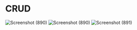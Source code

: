 # CRUD
![Screenshot (890)](https://user-images.githubusercontent.com/97692048/157740027-97e5f00a-6217-4505-a614-3468061037d8.png)
![Screenshot (890)](https://user-images.githubusercontent.com/97692048/157740973-a4d03608-2913-4d48-b0a1-c743d80145e1.png)
![Screenshot (891)](https://user-images.githubusercontent.com/97692048/157740990-7d07b51c-1920-4de3-b84a-6a1f300b8f46.png)
